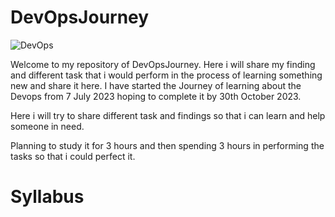 # DevOpsJourney
![DevOps](https://github.com/MeatBag69/DevOpsJourney/assets/55755926/1f06ce65-afb0-47d3-96b2-798bcc53fc35)

Welcome to my repository of DevOpsJourney. Here i will share my finding and different task that i would perform in the process of learning something new and share it here. I have started the Journey of learning about the Devops from 7 July 2023 hoping to complete it by 30th October 2023.

Here i will try to share different task and findings so that i can learn and help someone in need.

Planning to study it for 3 hours and then spending 3 hours in performing the tasks so that i could perfect it.

# Syllabus
